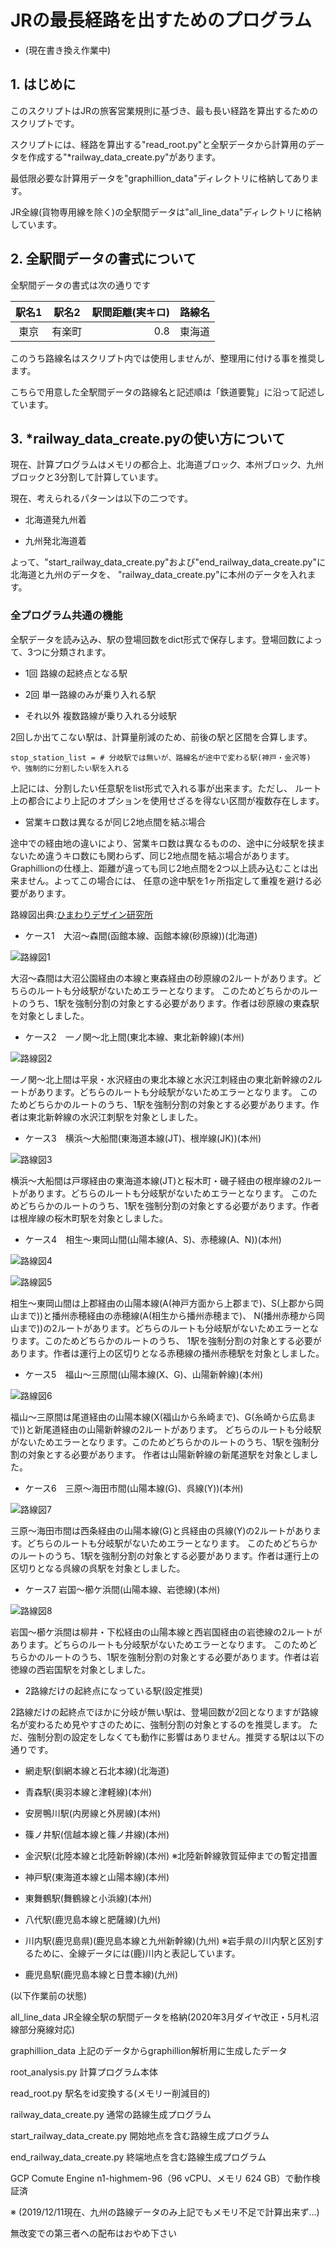 # JRの最長経路を出すためのプログラム

* (現在書き換え作業中)

## 1. はじめに

このスクリプトはJRの旅客営業規則に基づき、最も長い経路を算出するためのスクリプトです。

スクリプトには、経路を算出する"read_root.py"と全駅データから計算用のデータを作成する"*railway_data_create.py"があります。

最低限必要な計算用データを"graphillion_data"ディレクトリに格納してあります。

JR全線(貨物専用線を除く)の全駅間データは"all_line_data"ディレクトリに格納しています。

## 2. 全駅間データの書式について

全駅間データの書式は次の通りです

| 駅名1 | 駅名2 | 駅間距離(実キロ) | 路線名 |
|:---:|:---:|---:|:---:|
| 東京 | 有楽町 | 0.8 | 東海道 |

このうち路線名はスクリプト内では使用しませんが、整理用に付ける事を推奨します。

こちらで用意した全駅間データの路線名と記述順は「鉄道要覧」に沿って記述しています。


## 3. *railway_data_create.pyの使い方について

現在、計算プログラムはメモリの都合上、北海道ブロック、本州ブロック、九州ブロックと3分割して計算しています。

現在、考えられるパターンは以下の二つです。

* 北海道発九州着

* 九州発北海道着

よって、"start_railway_data_create.py"および"end_railway_data_create.py"に北海道と九州のデータを、
"railway_data_create.py"に本州のデータを入れます。

### 全プログラム共通の機能


全駅データを読み込み、駅の登場回数をdict形式で保存します。登場回数によって、3つに分類されます。

* 1回 路線の起終点となる駅

* 2回 単一路線のみが乗り入れる駅

* それ以外 複数路線が乗り入れる分岐駅

2回しか出てこない駅は、計算量削減のため、前後の駅と区間を合算します。

```
stop_station_list = # 分岐駅では無いが、路線名が途中で変わる駅(神戸・金沢等)や、強制的に分割したい駅を入れる
```

上記には、分割したい任意駅をlist形式で入れる事が出来ます。ただし、
ルート上の都合により上記のオプションを使用せざるを得ない区間が複数存在します。

* 営業キロ数は異なるが同じ2地点間を結ぶ場合

途中での経由地の違いにより、営業キロ数は異なるものの、途中に分岐駅を挟まないため違うキロ数にも関わらず、同じ2地点間を結ぶ場合があります。
Graphillionの仕様上、距離が違っても同じ2地点間を2つ以上読み込むことは出来ません。よってこの場合には、
任意の途中駅を1ヶ所指定して重複を避ける必要があります。

路線図出典:[ひまわりデザイン研究所](https://www.47rail.jp/)

* ケース1　大沼〜森間(函館本線、函館本線(砂原線))(北海道)

![路線図1](大沼_森.png)

大沼〜森間は大沼公園経由の本線と東森経由の砂原線の2ルートがあります。どちらのルートも分岐駅がないためエラーとなります。
このためどちらかのルートのうち、1駅を強制分割の対象とする必要があります。作者は砂原線の東森駅を対象としました。

* ケース2　一ノ関〜北上間(東北本線、東北新幹線)(本州)

![路線図2](一ノ関_北上.png)

一ノ関〜北上間は平泉・水沢経由の東北本線と水沢江刺経由の東北新幹線の2ルートがあります。どちらのルートも分岐駅がないためエラーとなります。
このためどちらかのルートのうち、1駅を強制分割の対象とする必要があります。作者は東北新幹線の水沢江刺駅を対象としました。


* ケース3　横浜〜大船間(東海道本線(JT)、根岸線(JK))(本州)

![路線図3](横浜_大船.png)

横浜〜大船間は戸塚経由の東海道本線(JT)と桜木町・磯子経由の根岸線の2ルートがあります。どちらのルートも分岐駅がないためエラーとなります。
このためどちらかのルートのうち、1駅を強制分割の対象とする必要があります。作者は根岸線の桜木町駅を対象としました。

* ケース4　相生〜東岡山間(山陽本線(A、S)、赤穂線(A、N))(本州)

![路線図4](相生_東岡山1.png)

![路線図5](相生_東岡山2.png)

相生〜東岡山間は上郡経由の山陽本線(A(神戸方面から上郡まで)、S(上郡から岡山まで))と播州赤穂経由の赤穂線(A(相生から播州赤穂まで)、
N(播州赤穂から岡山まで))の2ルートがあります。どちらのルートも分岐駅がないためエラーとなります。このためどちらかのルートのうち、
1駅を強制分割の対象とする必要があります。作者は運行上の区切りとなる赤穂線の播州赤穂駅を対象としました。

* ケース5　福山〜三原間(山陽本線(X、G)、山陽新幹線)(本州)

![路線図6](福山_三原.png)

福山〜三原間は尾道経由の山陽本線(X(福山から糸崎まで)、G(糸崎から広島まで))と新尾道経由の山陽新幹線の2ルートがあります。
どちらのルートも分岐駅がないためエラーとなります。このためどちらかのルートのうち、1駅を強制分割の対象とする必要があります。
作者は山陽新幹線の新尾道駅を対象としました。


* ケース6　三原〜海田市間(山陽本線(G)、呉線(Y))(本州)

![路線図7](三原_海田市.png)

三原〜海田市間は西条経由の山陽本線(G)と呉経由の呉線(Y)の2ルートがあります。どちらのルートも分岐駅がないためエラーとなります。
このためどちらかのルートのうち、1駅を強制分割の対象とする必要があります。作者は運行上の区切りとなる呉線の呉駅を対象としました。

* ケース7 岩国〜櫛ケ浜間(山陽本線、岩徳線)(本州)

![路線図8](岩国_櫛ケ浜.png)

岩国〜櫛ケ浜間は柳井・下松経由の山陽本線と西岩国経由の岩徳線の2ルートがあります。どちらのルートも分岐駅がないためエラーとなります。
このためどちらかのルートのうち、1駅を強制分割の対象とする必要があります。作者は岩徳線の西岩国駅を対象としました。


* 2路線だけの起終点になっている駅(設定推奨)

2路線だけの起終点でほかに分岐が無い駅は、登場回数が2回となりますが路線名が変わるため見やすさのために、強制分割の対象とするのを推奨します。
ただ、強制分割の設定をしなくても動作に影響はありません。推奨する駅は以下の通りです。

* 網走駅(釧網本線と石北本線)(北海道)

* 青森駅(奥羽本線と津軽線)(本州)

* 安房鴨川駅(内房線と外房線)(本州)

* 篠ノ井駅(信越本線と篠ノ井線)(本州)

* 金沢駅(北陸本線と北陸新幹線)(本州) ※北陸新幹線敦賀延伸までの暫定措置

* 神戸駅(東海道本線と山陽本線)(本州)

* 東舞鶴駅(舞鶴線と小浜線)(本州)

* 八代駅(鹿児島本線と肥薩線)(九州)

* 川内駅(鹿児島県)(鹿児島本線と九州新幹線)(九州) ※岩手県の川内駅と区別するために、全線データには(鹿)川内と表記しています。

* 鹿児島駅(鹿児島本線と日豊本線)(九州)



(以下作業前の状態)

all_line_data JR全線全駅の駅間データを格納(2020年3月ダイヤ改正・5月札沼線部分廃線対応)

graphillion_data 上記のデータからgraphillion解析用に生成したデータ

root_analysis.py 計算プログラム本体

read_root.py 駅名をid変換する(メモリー削減目的)

railway_data_create.py 通常の路線生成プログラム

start_railway_data_create.py 開始地点を含む路線生成プログラム

end_railway_data_create.py 終端地点を含む路線生成プログラム



GCP Comute Engine n1-highmem-96（96 vCPU、メモリ 624 GB）で動作検証済

※ (2019/12/11現在、九州の路線データのみ上記でもメモリ不足で計算出来ず…)

 無改変での第三者への配布はおやめ下さい